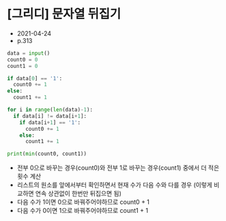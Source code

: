 # [그리디] 문자열 뒤집기

- 2021-04-24
- p.313

```python
data = input()
count0 = 0
count1 = 0

if data[0] == '1':
  count0 += 1
else:
  count1 += 1

for i in range(len(data)-1):
  if data[i] != data[i+1]:
    if data[i+1] == '1':
      count0 += 1
    else:
      count1 += 1

print(min(count0, count1))
```

- 전부 0으로 바꾸는 경우(count0)와 전부 1로 바꾸는 경우(count1) 중에서 더 적은 횟수 계산
- 리스트의 원소를 앞에서부터 확인하면서 현재 수가 다음 수와 다를 경우 (이렇게 비교하면 연속 상관없이 한번만 뒤집으면 됨)
- 다음 수가 1이면 0으로 바꿔주어야하므로 count0 + 1
- 다음 수가 0이면 1으로 바꿔주어야하므로 count1 + 1
